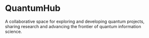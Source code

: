 # QuantumHub
A collaborative space for exploring and developing quantum projects, sharing research and advancing the frontier of quantum information science.
